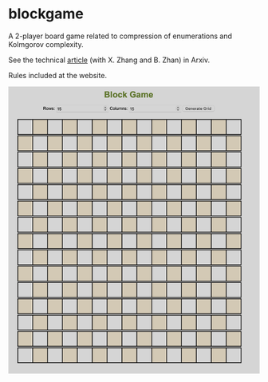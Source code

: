 # blockgame
A 2-player board game related to compression of enumerations and Kolmgorov complexity. 

See the technical [article](https://arxiv.org/abs/2304.03030) (with X. Zhang and B. Zhan) in Arxiv. 

Rules included at the website.
<br>

<p align="center"><img width="600"  src="https://github.com/bob7/blockgame/blob/main/img/evenImgd.png"></p>

